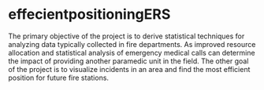 # effecientpositioningERS

The primary objective of the project is to derive statistical techniques for analyzing data typically collected in fire departments. As improved resource allocation and statistical analysis of emergency medical calls can determine the impact of providing another paramedic unit in the field. The other goal of the project is to visualize incidents in an area and find the most efficient position for future fire stations.
